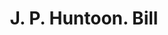 ---
doi: 10.7916/D87H2WND
date_other: '1858'
date_other_textual: '1858'
form: printed ephemera
genre:
- Invoices
name:
- J. P. Huntoon
object_in_context_url: https://biggert.cul.columbia.edu/items/view/ave_biggert_00818
subject_hierarchical_geographic:
- Paterson, New Jersey, United States
subject_name:
- J. P. Huntoon
title: J. P. Huntoon. Bill
sort_title: J. P. Huntoon. Bill
call_number: ave_biggert_00818
coordinates:
- 40.914746,-74.162826
pid: ave_biggert_00818
identifiers: ave_biggert_00818
canvas_id: ldpd:396090
permalink: "/items/ave_biggert_00818/"
layout: iiif-image-page
---